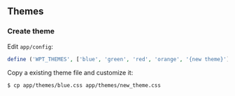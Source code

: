 Themes
------

### Create theme

Edit `app/config`:
```php
define ('WPT_THEMES', ['blue', 'green', 'red', 'orange', '{new theme}']);
```
Copy a existing theme file and customize it:
```bash
$ cp app/themes/blue.css app/themes/new_theme.css
```
